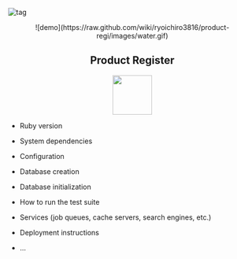 ![tag](https://img.shields.io/travis/ryoichiro3816/product-regi/master)

<p align="center">![demo](https://raw.github.com/wiki/ryoichiro3816/product-regi/images/water.gif)</p>

<h2 align="center">Product Register</h2>

<p align="center">
  <a href="Railsのロゴ"><img src="https://raw.github.com/wiki/ryoichiro3816/product-regi/images/rails.png" width="80px;" /></a>
  <br>




* Ruby version

* System dependencies

* Configuration

* Database creation

* Database initialization

* How to run the test suite

* Services (job queues, cache servers, search engines, etc.)

* Deployment instructions

* ...
